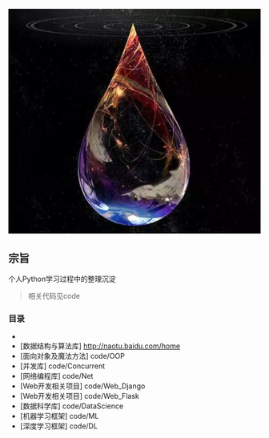 
<p align="center">
   <img src="https://github.com/GS74390E2/C-/blob/master/WD.jpeg">
</p>

## 宗旨

个人Python学习过程中的整理沉淀
> 相关代码见code

### 目录

- 
- [数据结构与算法库] http://naotu.baidu.com/home
- [面向对象及魔法方法] code/OOP
- [并发库] code/Concurrent
- [网络编程库] code/Net
- [Web开发相关项目] code/Web_Django
- [Web开发相关项目] code/Web_Flask
- [数据科学库] code/DataScience
- [机器学习框架] code/ML
- [深度学习框架] code/DL
